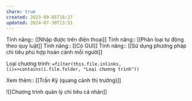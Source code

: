 ```yaml
---
share: true
created: 2023-09-05T16:17
updated: 2024-07-30T13:51
---
```

Tính năng:: [[Nhập được trên điện thoại]]
Tính năng:: [[Phân loại tự động theo quy luật]]
Tính năng:: [[Có GUI]]
Tính năng:: [[Sử dụng phương pháp chi tiêu phù hợp hoàn cảnh mỗi người]]

Loại chương trình: `=filter(this.file.inlinks, (i)=>contains(i.file.folder, "Loại chương trình"))`

Xem thêm:: [[Trấn Kỳ (quang cảnh thị trường)]]

![[Chương trình quản lý chi tiêu cá nhân]]